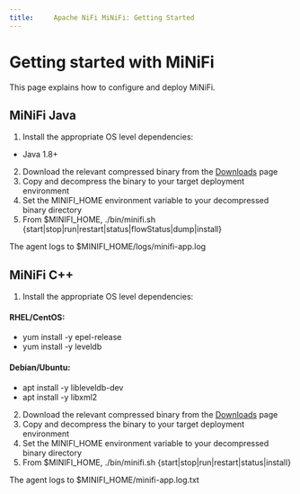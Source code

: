 ```yaml
---
title:     Apache NiFi MiNiFi: Getting Started
---
```


# Getting started with MiNiFi

This page explains how to configure and deploy MiNiFi.

## MiNiFi Java

1. Install the appropriate OS level dependencies:
 - Java 1.8+
2. Download the relevant compressed binary from the [Downloads](download.html) page 
3. Copy and decompress the binary to your target deployment environment
4. Set the MINIFI_HOME environment variable to your decompressed binary directory
5. From $MINIFI_HOME, ./bin/minifi.sh {start|stop|run|restart|status|flowStatus|dump|install}

The agent logs to $MINIFI_HOME/logs/minifi-app.log

## MiNiFi C++

1. Install the appropriate OS level dependencies:
 #### RHEL/CentOS:
 - yum install -y epel-release
 - yum install -y leveldb

 #### Debian/Ubuntu:
 - apt install -y libleveldb-dev
 - apt install -y libxml2
2. Download the relevant compressed binary from the [Downloads](download.html) page
3. Copy and decompress the binary to your target deployment environment
4. Set the MINIFI_HOME environment variable to your decompressed binary directory
5. From $MINIFI_HOME, ./bin/minifi.sh {start|stop|run|restart|status|install}

The agent logs to $MINIFI_HOME/minifi-app.log.txt
